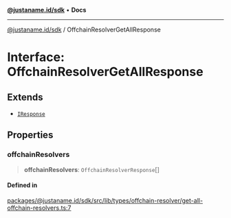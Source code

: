 [**@justaname.id/sdk**](../README.md) • **Docs**

***

[@justaname.id/sdk](../globals.md) / OffchainResolverGetAllResponse

# Interface: OffchainResolverGetAllResponse

## Extends

- [`IResponse`](IResponse.md)

## Properties

### offchainResolvers

> **offchainResolvers**: `OffchainResolverResponse`[]

#### Defined in

[packages/@justaname.id/sdk/src/lib/types/offchain-resolver/get-all-offchain-resolvers.ts:7](https://github.com/JustaName-id/JustaName-sdk/blob/dc845c10af242e3ca87d95ef392516ac0bfa8b95/packages/@justaname.id/sdk/src/lib/types/offchain-resolver/get-all-offchain-resolvers.ts#L7)

